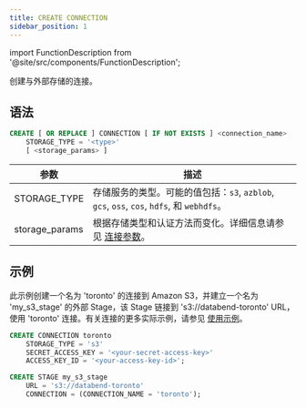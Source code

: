 ```yaml
---
title: CREATE CONNECTION
sidebar_position: 1
---
```


import FunctionDescription from '@site/src/components/FunctionDescription';

<FunctionDescription description="引入或更新: v1.2.339"/>

创建与外部存储的连接。

## 语法

```sql
CREATE [ OR REPLACE ] CONNECTION [ IF NOT EXISTS ] <connection_name>
    STORAGE_TYPE = '<type>'
    [ <storage_params> ]

```

| 参数           | 描述                                                                                                          |
| -------------- | ------------------------------------------------------------------------------------------------------------- |
| STORAGE_TYPE   | 存储服务的类型。可能的值包括：`s3`, `azblob`, `gcs`, `oss`, `cos`, `hdfs`, 和 `webhdfs`。                     |
| storage_params | 根据存储类型和认证方法而变化。详细信息请参见 [连接参数](../../../00-sql-reference/51-connect-parameters.md)。 |

## 示例

此示例创建一个名为 'toronto' 的连接到 Amazon S3，并建立一个名为 'my_s3_stage' 的外部 Stage，该 Stage 链接到 's3://databend-toronto' URL，使用 'toronto' 连接。有关连接的更多实际示例，请参见 [使用示例](index.md#usage-examples)。

```sql
CREATE CONNECTION toronto
    STORAGE_TYPE = 's3'
    SECRET_ACCESS_KEY = '<your-secret-access-key>'
    ACCESS_KEY_ID = '<your-access-key-id>';

CREATE STAGE my_s3_stage
    URL = 's3://databend-toronto'
    CONNECTION = (CONNECTION_NAME = 'toronto');
```
